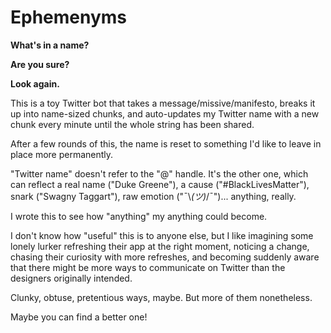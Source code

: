 # Ephemenyms

**What's in a name?**

**Are you sure?**

**Look again.**

This is a toy Twitter bot that takes a message/missive/manifesto, breaks it up into name-sized chunks, and auto-updates my Twitter name with a new chunk every minute until the whole string has been shared. 

After a few rounds of this, the name is reset to something I'd like to leave in place more permanently.

"Twitter name" doesn't refer to the "@" handle. It's the other one, which can reflect a real name ("Duke Greene"), a cause ("#BlackLivesMatter"), snark ("Swagny Taggart"), raw emotion ("¯\\_(ツ)_/¯")... anything, really. 

I wrote this to see how "anything" my anything could become.

I don't know how "useful" this is to anyone else, but I like imagining some lonely lurker refreshing their app at the right moment, noticing a change, chasing their curiosity with more refreshes, and becoming suddenly aware that there might be more ways to communicate on Twitter than the designers originally intended. 

Clunky, obtuse, pretentious ways, maybe. But more of them nonetheless.

Maybe you can find a better one!
